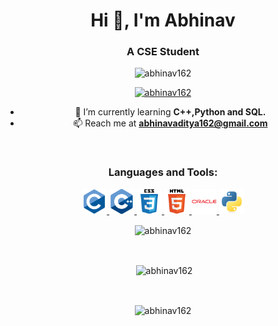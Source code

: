 <h1 align="center">Hi 👋, I'm Abhinav</h1>
<h3 align="center">A CSE Student</h3>

<p align="center"> <img src="https://komarev.com/ghpvc/?username=abhinav162&label=Profile%20views&color=0e75b6&style=flat" alt="abhinav162" /> </p>

<p align="center"> <a href="https://github.com/ryo-ma/github-profile-trophy"><img src="https://github-profile-trophy.vercel.app/?username=abhinav162&theme=nord&no-frame=true&no-bg=false&margin-w=4" alt="abhinav162" /></a> </p>

<p align="center">
<ul align = "center">
<li>🌱 I’m currently learning <b>C++,Python and SQL.</b>
<li> 📫 Reach me at <a href="mailto:info@kogentindia.com"> <b>abhinavaditya162@gmail.com</b></a>
</ul>
</p>

<br>

<h3 align="center">Languages and Tools:</h3>
<p align="center"> <a href="https://www.cprogramming.com/" target="_blank" rel="noreferrer"> <img src="https://raw.githubusercontent.com/devicons/devicon/master/icons/c/c-original.svg" alt="c" width="40" height="40"/> </a> <a href="https://www.w3schools.com/cpp/" target="_blank" rel="noreferrer"> <img src="https://raw.githubusercontent.com/devicons/devicon/master/icons/cplusplus/cplusplus-original.svg" alt="cplusplus" width="40" height="40"/> </a> <a href="https://www.w3schools.com/css/" target="_blank" rel="noreferrer"> <img src="https://raw.githubusercontent.com/devicons/devicon/master/icons/css3/css3-original-wordmark.svg" alt="css3" width="40" height="40"/> </a> <a href="https://www.w3.org/html/" target="_blank" rel="noreferrer"> <img src="https://raw.githubusercontent.com/devicons/devicon/master/icons/html5/html5-original-wordmark.svg" alt="html5" width="40" height="40"/> </a> <a href="https://www.oracle.com/" target="_blank" rel="noreferrer"> <img src="https://raw.githubusercontent.com/devicons/devicon/master/icons/oracle/oracle-original.svg" alt="oracle" width="40" height="40"/> </a> <a href="https://www.python.org" target="_blank" rel="noreferrer"> <img src="https://raw.githubusercontent.com/devicons/devicon/master/icons/python/python-original.svg" alt="python" width="40" height="40"/> </a> </p>

<p align ="center"><img align="center" src="https://github-readme-stats.vercel.app/api/top-langs?username=abhinav162&show_icons=true&locale=en&layout=compact&theme=vue-dark&hide_border=true&include_all_commits=false&count_private=true&bg_color=2e3440" alt="abhinav162" /></p>
<br>

<p align = "center">&nbsp;<img align="center" src="https://github-readme-stats.vercel.app/api?username=abhinav162&show_icons=true&locale=en&theme=vue-dark&hide_border=true&include_all_commits=false&count_private=true&bg_color=2e3440" alt="abhinav162" /></p>
<br>

<p align = "center"><img align="center" src="https://github-readme-streak-stats.herokuapp.com/?user=abhinav162&theme=vue-dark&hide_border=true&border_radius=14&background=2e3440" alt="abhinav162" /></p>
